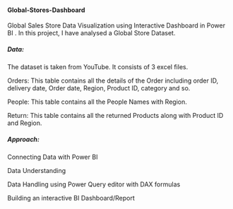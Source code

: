 #### Global-Stores-Dashboard
Global Sales Store Data Visualization using Interactive Dashboard in Power BI . In this project, I have analysed a Global Store Dataset.
##### Data:
The dataset is taken from YouTube. It consists of 3 excel files.

Orders: This table contains all the details of the Order including order ID, delivery date, Order date, Region, Product ID, category and so.

People: This table contains all the People Names with Region.

Return: This table contains all the returned Products along with Product ID and Region.

##### Approach:
Connecting Data with Power BI

Data Understanding

Data Handling using Power Query editor with DAX formulas

Building an interactive BI Dashboard/Report
